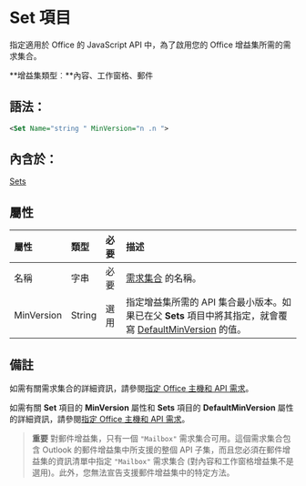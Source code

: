 
# <a name="set-element"></a>Set 項目
指定適用於 Office 的 JavaScript API 中，為了啟用您的 Office 增益集所需的需求集合。

 **增益集類型︰**內容、工作窗格、郵件


## <a name="syntax:"></a>語法：


```XML
<Set Name="string " MinVersion="n .n ">
```


## <a name="contained-in:"></a>內含於：

[Sets](../../reference/manifest/sets.md)


## <a name="attributes"></a>屬性



|**屬性**|**類型**|**必要**|**描述**|
|:-----|:-----|:-----|:-----|
|名稱|字串|必要|[需求集合](../../docs/overview/specify-office-hosts-and-api-requirements.md#set-the-requirements-element-in-the-manifest) 的名稱。|
|MinVersion|String|選用|指定增益集所需的 API 集合最小版本。如果已在父 **Sets** 項目中將其指定，就會覆寫 [DefaultMinVersion](../../reference/manifest/sets.md) 的值。|

## <a name="remarks"></a>備註

如需有關需求集合的詳細資訊，請參閱[指定 Office 主機和 API 需求](../../docs/overview/specify-office-hosts-and-api-requirements.md#specify-office-hosts-and-api-requirements)。

如需有關 **Set** 項目的 **MinVersion** 屬性和 **Sets** 項目的 **DefaultMinVersion** 屬性的詳細資訊，請參閱[指定 Office 主機和 API 需求](../../docs/overview/specify-office-hosts-and-api-requirements.md#set-the-requirements-element-in-the-manifest)。


 >**重要**  對郵件增益集，只有一個 `"Mailbox"` 需求集合可用。這個需求集合包含 Outlook 的郵件增益集中所支援的整個 API 子集，而且您必須在郵件增益集的資訊清單中指定 `"Mailbox"` 需求集合 (對內容和工作窗格增益集不是選用)。此外，您無法宣告支援郵件增益集中的特定方法。

